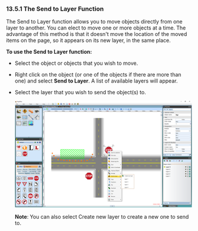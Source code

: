 ### 13.5.1 The Send to Layer Function

The Send to Layer function allows you to move objects directly from one layer to another. You can elect to move one or more objects at a time. The advantage of this method is that it doesn't move the location of the moved items on the page, so it appears on its new layer, in the same place.

**To use the Send to Layer function:**

 - Select the object or objects that you wish to move.
 - Right click on the object (or one of the objects if there are more than one) and select **Send to Layer**. A list of available layers will appear.
 - Select the layer that you wish to send the object(s) to.

	![moving objects between layers](./assets/Moving_Object_between_Layers_by_Send_to_Layer_Function.png)
	
	**Note**: You can also select Create new layer to create a new one to send to.